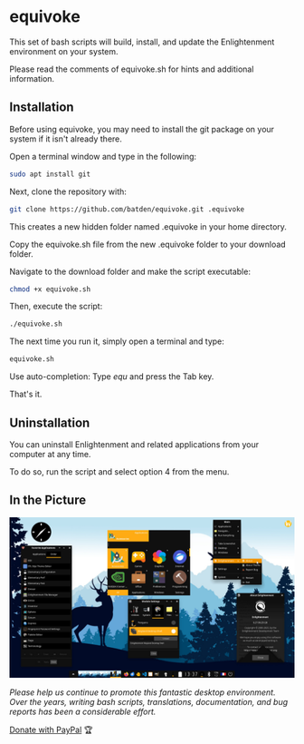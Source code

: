 # equivoke

This set of bash scripts will build, install, and update the Enlightenment environment on your system.

Please read the comments of equivoke.sh for hints and additional information.

## Installation

Before using equivoke, you may need to install the git package on your system if it isn't already there.

Open a terminal window and type in the following:

```bash
sudo apt install git
```

Next, clone the repository with:

```bash
git clone https://github.com/batden/equivoke.git .equivoke
```

This creates a new hidden folder named .equivoke in your home directory.

Copy the equivoke.sh file from the new .equivoke folder to your download folder.

Navigate to the download folder and make the script executable:

```bash
chmod +x equivoke.sh
```

Then, execute the script:

```bash
./equivoke.sh
```

The next time you run it, simply open a terminal and type:

```bash
equivoke.sh
```

Use auto-completion: Type _equ_ and press the Tab key.

That's it.

## Uninstallation

You can uninstall Enlightenment and related applications from your computer at any time.

To do so, run the script and select option 4 from the menu.

## In the Picture

![GitHub Image](/images/enlightenment.jpg)

_Please help us continue to promote this fantastic desktop environment.
Over the years, writing bash scripts, translations, documentation, and bug reports has been a considerable effort._

[Donate with PayPal](https://www.paypal.com/donate/?hosted_button_id=QGXWYZWH5QP5E) :trophy:
